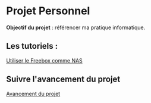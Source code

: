 # Projet Personnel
**Objectif du projet** : référencer ma pratique informatique.

## Les tutoriels :

[Utiliser le Freebox comme NAS](https://github.com/albanmartel/projetPersonnel/wiki/Home/#utiliser-la-freebox-delta-comme-nas)

## Suivre l'avancement du projet

[Avancement du projet](https://github.com/users/albanmartel/projects/3)
